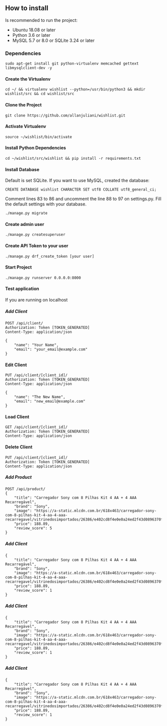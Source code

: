 ## How to install

Is recommended to run the project:

- Ubuntu 18.08 or later
- Python 3.6 or later
- MySQL 5.7 or 8.0 or SQLite 3.24 or later

### Dependencies

`sudo apt-get install git python-virtualenv memcached gettext libmysqlclient-dev -y`

#### Create the Virtualenv
`cd ~/ && virtualenv wishlist --python=/usr/bin/python3 && mkdir wishlist/src && cd wishlist/src`

#### Clone the Project
`git clone https://github.com/allanjuliani/wishlist.git`

#### Activate Virtualenv
`source ~/wishlist/bin/activate`

#### Install Python Dependencies

`cd ~/wishlist/src/wishlist && pip install -r requirements.txt`

#### Install Database

Default is set SQLite. If you want to use MySQL, created the database:

`CREATE DATABASE wishlist CHARACTER SET utf8 COLLATE utf8_general_ci;`

Comment lines 83 to 86 and uncomment the line 88 to 97 on settings.py. Fill the default settings with your database.  

`./manage.py migrate`

#### Create admin user

`./manage.py createsuperuser`

#### Create API Token to your user

`./manage.py drf_create_token [your user]`

#### Start Project 

`./manage.py runserver 0.0.0.0:8000` 


#### Test application

If you are running on localhost

##### Add Client
```
POST /api/client/
Authorization: Token [TOKEN_GENERATED]
Content-Type: application/json

{
    "name": "Your Name",
    "email": "your_email@example.com"
}
```

#### Edit Client
```
PUT /api/client/[client_id]/
Authorization: Token [TOKEN_GENERATED]
Content-Type: application/json

{
    "name": "The New Name",
    "email": "new_email@example.com"
}

```

#### Load Client
```
GET /api/client/[client_id]/
Authorization: Token [TOKEN_GENERATED]
Content-Type: application/json
```

#### Delete Client
```
PUT /api/client/[client_id]/
Authorization: Token [TOKEN_GENERATED]
Content-Type: application/json

```

##### Add Product
```
POST /api/product/
{
    "title": "Carregador Sony com 8 Pilhas Kit 4 AA + 4 AAA Recarregável",
    "brand": "Sony",
    "image": "https://a-static.mlcdn.com.br/618x463/carregador-sony-com-8-pilhas-kit-4-aa-4-aaa-recarregavel/vitrinedosimportados/26386/e402cd8f4e0e0a24ed2f43d0896370fd.jpg",
    "price": 188.89,
    "review_score": 5
}

```
##### Add Client
```
{
    "title": "Carregador Sony com 8 Pilhas Kit 4 AA + 4 AAA Recarregável",
    "brand": "Sony",
    "image": "https://a-static.mlcdn.com.br/618x463/carregador-sony-com-8-pilhas-kit-4-aa-4-aaa-recarregavel/vitrinedosimportados/26386/e402cd8f4e0e0a24ed2f43d0896370fd.jpg",
    "price": 188.89,
    "review_score": 1
}

```
##### Add Client
```
{
    "title": "Carregador Sony com 8 Pilhas Kit 4 AA + 4 AAA Recarregável",
    "brand": "Sony",
    "image": "https://a-static.mlcdn.com.br/618x463/carregador-sony-com-8-pilhas-kit-4-aa-4-aaa-recarregavel/vitrinedosimportados/26386/e402cd8f4e0e0a24ed2f43d0896370fd.jpg",
    "price": 188.89,
    "review_score": 1
}

```
##### Add Client
```
{
    "title": "Carregador Sony com 8 Pilhas Kit 4 AA + 4 AAA Recarregável",
    "brand": "Sony",
    "image": "https://a-static.mlcdn.com.br/618x463/carregador-sony-com-8-pilhas-kit-4-aa-4-aaa-recarregavel/vitrinedosimportados/26386/e402cd8f4e0e0a24ed2f43d0896370fd.jpg",
    "price": 188.89,
    "review_score": 1
}

```
